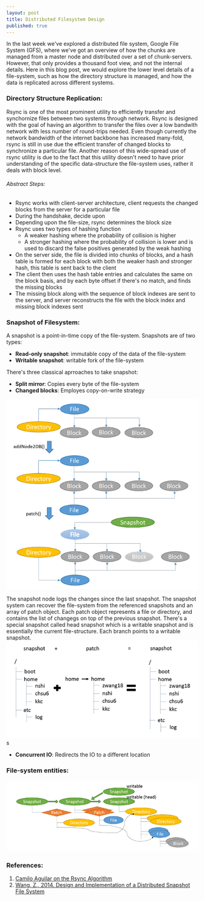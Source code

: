 ```yaml
---
layout: post
title: Distributed Filesystem Design
published: true
---
```


In the last week we've explored a distributed file system, Google File System (GFS), where we've got an overview of how the chunks are managed from a master node and distributed over a set of chunk-servers. However, that only provides a thousand foot view, and not the internal details. Here in this blog post, we would explore the lower level details of a file-system, such as how the directory structure is managed, and how the data is replicated across different systems.


### Directory Structure Replication:
Rsync is one of the most prominent utility to efficiently transfer and synchornize files between two systems through network. Rsync is designed with the goal of having an algorithm to transfer the files over a low bandwith network with less number of round-trips needed. Even though currently the network bandwidth of the internet backbone has increased many-fold, rsync is still in use due the efficient transfer of changed blocks to synchronize a particular file. Another reason of this wide-spread use of rsync utility is due to the fact that this utility doesn't need to have prior understanding of the specific data-structure the file-system uses, rather it deals with block level.

###### Abstract Steps:
- Rsync works with client-server architecture, client requests the changed blocks from the server for a particular file
- During the handshake, decide upon 
- Depending upon the file-size, rsync determines the block size
- Rsync uses two types of hashing function
    - A weaker hashing where the probability of collision is higher
    - A stronger hashing where the probability of collision is lower and is used to discard the false positives generated by the weak hashing
- On the server side, the file is divided into chunks of blocks, and a hash table is formed for each block with both the weaker hash and stronger hash, this table is sent back to the client
- The client then uses the hash table entries and calculates the same on the block basis, and by each byte offset if there's no match, and finds the missing blocks
- The missing block along with the sequence of block indexes are sent to the server, and server reconstructs the file with the block index and missing block indexes sent


### Snapshot of Filesystem:
A snapshot is a point-in-time copy of the file-system. Snapshots are of two types:
- **Read-only snapshot**: immutable copy of the data of the file-system
- **Writable snapshot**: writable fork of the file-system 

There's three classical aprroaches to take snapshot:
- **Split mirror**: Copies every byte of the file-system
- **Changed blocks**: Employes copy-on-write strategy

![](../images/gfs/copyOnWrite.png)

The snapshot node logs the changes since the last snapshot. The snapshot system can recover the file-system from the referenced snapshots and an array of patch object. Each patch object represents a file or directory, and contains the list of changegs on top of the previous snapshot. 
There's a special snapshot called head snapshot which is a writable snapshot and is essentially the current file-structure. Each branch points to a writable snapshot.
![](../images/gfs/snapshotPatch.png)
s
- **Concurrent IO**: Redirects the IO to a different location

### File-system entities:

![](../images/gfs/fileSystemAttributes.png)


### References:
1. [Camilo Aguilar on the Rsync Algorithm](https://www.youtube.com/watch?v=X3Stha8pxXc)
2. [Wang, Z., 2014. Design and Implementation of a Distributed Snapshot File System](https://repository.lib.ncsu.edu/bitstream/handle/1840.16/10269/etd.pdf?sequence)
